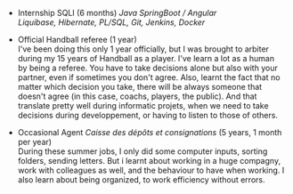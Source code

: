 - Internship SQLI (6 months)
*Java SpringBoot / Angular*  
*Liquibase, Hibernate, PL/SQL, Git, Jenkins, Docker* 

- Official Handball referee (1 year)    
I've been doing this only 1 year officially, but I was brought to arbiter during my 15 years of Handball as a player.
I've learn a lot as a human by being a referee. You have to take decisions alone but also with your partner, even if sometimes you don't agree.
Also, learnt the fact that no matter which decision you take, there will be always someone that doesn't agree (in this case, coachs, players, the public). And that translate pretty well during informatic projets, when we need to take decisions during developpement, or having to listen to those of others.  
  
- Occasional Agent *Caisse des dépôts et consignations* (5 years, 1 month per year)    
During these summer jobs, I only did some computer inputs, sorting folders, sending letters. But i learnt about working in a huge compagny, work with colleagues as well, and the behaviour to have when working. I also learn about being organized, to work efficiency without errors.
